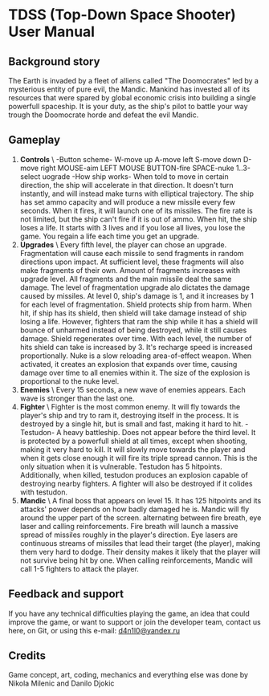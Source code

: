 TDSS (Top-Down Space Shooter) User Manual
========================================

Background story
----------------

The Earth is invaded by a fleet of alliens called
"The Doomocrates" led by a mysterious entity of
pure evil, the Mandic. Mankind has invested all of 
its resources that were spared by global economic 
crisis into building a single powerfull spaceship.
It is your duty, as the ship's pilot to battle
your way trough the Doomocrate horde and defeat
the evil Mandic.

Gameplay
--------

1. **Controls** \\
-Button scheme-
W-move up
A-move left
S-move down
D-move right
MOUSE-aim
LEFT MOUSE BUTTON-fire
SPACE-nuke
1..3-select uograde
-How ship works-
When told to move in certain direction, the 
ship will accelerate in that direction. It 
doesn't turn instantly, and will instead make
turns with elliptical trajectory. The ship has
set ammo capacity and will produce a new missile
every few seconds. When it fires, it will launch
one of its missiles. The fire rate is not limited,
but the ship can't fire if it is out of ammo.
When hit, the ship loses a life. It starts with
3 lives and if you lose all lives, you lose the game.
You regain a life each time you get an upgrade.
2. **Upgrades** \\
Every fifth level, the player can chose an upgrade.
Fragmentation will cause each missile to send fragments
in random directions upon impact. At sufficient level, 
these fragments will also make fragments of their own.
Amount of fragments increases with upgrade level.
All fragments and the main missile deal the same damage.
The level of fragmentation upgrade alo dictates the damage
caused by missiles. At level 0, ship's damage is 1, and it
increases by 1 for each level of fragmentation.
Shield protects ship from harm. When hit, if ship has its shield,
then shield will take damage instead of ship losing a life. However,
fighters that ram the ship while it has a shield will bounce of
unharmed instead of being destroyed, while it still causes damage.
Shield regenerates over time. With each level, the number of hits shield
can take is increased by 3. It's recharge speed is increased 
proportionally.
Nuke is a slow reloading area-of-effect weapon. When activated, it
creates an explosion that expands over time, causing damage over time
to all enemies within it. The size of the explosion is proportional to
the nuke level.
3. **Enemies** \\
Every 15 seconds, a new wave of enemies appears.
Each wave is stronger than the last one. 
4. **Fighter** \\
Fighter is the most common enemy. It will fly
towards the player's ship and try to ram it,
destroying itself in the process.
It is destroyed by a single hit, but is small
and fast, making it hard to hit.
-Testudon-
A heavy battleship. Does not appear before the
third level. It is protected by a powerfull shield
at all times, except when shooting, making it very
hard to kill. It will slowly move towards the player
and when it gets close enough it will fire its triple
spread cannon. This is the only situation when it is
vulnerable. Testudon has 5 hitpoints. Additionally,
when killed, testudon produces an explosion capable of
destroying nearby fighters. A fighter will also be 
destroyed if it colides with testudon.
5. **Mandic** \\
A final boss that appears on level 15. 
It has 125 hitpoints and its attacks'
power depends on how badly damaged he is. Mandic will
fly around the upper part of the screen. alternating between
fire breath, eye laser and calling reinforcements.
Fire breath will launch a massive spread of missiles roughly
in the player's direction. Eye lasers are continuous streams
of missiles that lead their target (the player), making
them very hard to dodge. Their density makes it likely
that the player will not survive being hit by one.
When calling reinforcements, Mandic will call 1-5 fighters
to attack the player.

Feedback and support
--------------------

If you have any technical difficulties playing
the game, an idea that could improve the game,
or want to support or join the developer team,
contact us here, on Git, or using this e-mail: d4n1l0@yandex.ru

Credits
-------

Game concept, art, coding, mechanics and everything
else was done by Nikola Milenic and Danilo Djokic
